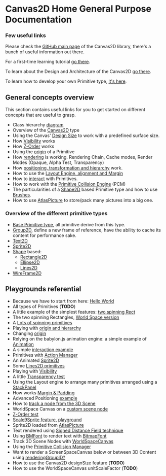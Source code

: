 # Canvas2D Home General Purpose Documentation


### Few useful links

Please check the [GitHub main page](https://github.com/BabylonJS/Extensions/blob/master/canvas2D) of the Canvas2D library, there's a bunch of useful information out there.

For a first-time learning tutorial [go there](http://doc.babylonjs.com/tutorials/Using_the_Canvas2D).

To learn about the Design and Architecture of the Canvas2D [go there](http://doc.babylonjs.com/extensions/Canvas2D_Overview_Architecture).


To learn how to develop your own Primitive type, [it's here](http://doc.babylonjs.com/tutorials/How_to_create_your_own_Canvas2D_primitive).

## General concepts overview

This section contains useful links for you to get started on different concepts that are useful to grasp.

 - Class hierarchy [diagram](http://doc.babylonjs.com/extensions/Canvas2D_ClassDiagram)
 - Overview of the [Canvas2D](http://doc.babylonjs.com/extensions/Canvas2D_Canvas2D_Type) type
 - Using the Canvas' [Design Size](http://doc.babylonjs.com/extensions/Canvas2D_DesignSize) to work with a predefined surface size.
 - How [Visibility](http://doc.babylonjs.com/extensions/Canvas2D_Visibility) works
 - How [Z-Order](http://doc.babylonjs.com/extensions/Canvas2D_ZOrder) works
 - Using the [origin](http://doc.babylonjs.com/extensions/Canvas2D_Origin) of a Primitive
 - How [rendering](http://doc.babylonjs.com/extensions/Canvas2D_Rendering) is working. Rendering Chain, Cache modes, Render Modes (Opaque, Alpha Test, Transparency)
 - How [positioning, transformation and hierarchy](http://doc.babylonjs.com/extensions/Canvas2D_PosTransHierarchy) work.
 - How to use the [Layout Engine, alignment and Margin](http://doc.babylonjs.com/extensions/Canvas2D_Prim_Positioning)
 - How to [interact](http://doc.babylonjs.com/extensions/Canvas2D_Interaction) with Primitives.
 - How to work with the [Primitive Collision Engine](http://doc.babylonjs.com/extensions/Canvas2D_PCM) (PCM)
 - The particularities of a [Shape2D](http://doc.babylonjs.com/extensions/Canvas2D_Shape2D) based Primitive type and how to use [Brushes](http://doc.babylonjs.com/extensions/Canvas2D_Brushes).
 - How to use [AtlasPicture](http://doc.babylonjs.com/extensions/Canvas2D_AtlasPicture) to store/pack many pictures into a big one.

### Overview of the different primitive types

 - [Base Primitive type](http://doc.babylonjs.com/extensions/Canvas2D_Prim2DBase), all primitive derive from this type.
 - [Group2D](http://doc.babylonjs.com/extensions/Canvas2D_Group2D), define a new frame of reference, have the ability to cache its content for performance sake.
 - [Text2D](http://doc.babylonjs.com/extensions/Canvas2D_Text2D)
 - [Sprite2D](http://doc.babylonjs.com/extensions/Canvas2D_Sprite2D)
 - [Shape](http://doc.babylonjs.com/extensions/Canvas2D_Shape2D) based:
   - [Rectangle2D](http://doc.babylonjs.com/extensions/Canvas2D_Rectangle2D)
   - [Ellipse2D](http://doc.babylonjs.com/extensions/Canvas2D_Ellipse2D)
   - [Lines2D](http://doc.babylonjs.com/extensions/Canvas2D_Lines2D)
 - [WireFrame2D](http://doc.babylonjs.com/extensions/Canvas2D_WireFrame2D)

## Playgrounds referential

 - Because we have to start from here: [Hello World]( https://www.babylonjs-playground.com/#2AVSFH#35)
 - All types of Primitives (**TODO**)
 - A little example of the simplest features: [two spinning Rect]( https://www.babylonjs-playground.com/#272WI1#6) 
 - The two spinning Rectangles, [World Space version]( https://www.babylonjs-playground.com/#1BKDEO#22)
 - A [Lots of spinning primitives]( https://www.babylonjs-playground.com/#OWCCR#8)
 - Playing with [origin and hierarchy]( https://www.babylonjs-playground.com/#DEFP2#3)
 - Changing [origin]( https://www.babylonjs-playground.com/#DIF54#2)
 - Relying on the babylon.js animation engine: a simple example of [Animation]( https://www.babylonjs-playground.com/#FFTQL#3)
 - A simple [interaction example]( https://www.babylonjs-playground.com/#UVDG0#67)
 - Primitives with [Action Manager]( https://www.babylonjs-playground.com/#1ONKPJ#5)
 - An Animated [Sprite2D]( https://www.babylonjs-playground.com/#20MSFF#16)
 - Some [Lines2D primitives]( https://www.babylonjs-playground.com/#15C96V#5)
 - Playing with [Visibility]( https://www.babylonjs-playground.com/#BDQQX#2)
 - A little [Transparency test]( https://www.babylonjs-playground.com/#7DXYF#1)
 - Using the Layout engine to arrange many primitives arranged using a [StackPanel]( https://www.babylonjs-playground.com/#CMZLC#7)
 - How works [Margin & Padding]( https://www.babylonjs-playground.com/#2DD9TG#3)
 - Advanced Positioning [example]( https://www.babylonjs-playground.com/#BN6OY)
 - How to [track a node from the 3D Scene]( https://www.babylonjs-playground.com/#1N9RJY#5) 
 - WorldSpace Canvas on a [custom scene node]( https://www.babylonjs-playground.com/#EPFQG#4)
 - [Z-Order test]( https://www.babylonjs-playground.com/#1S2MDR#2)
 - [Scale9Sprite feature](http://www.doc.babylonjs.com/extensions/Canvas2D_Sprite2D), [playground]( https://www.babylonjs-playground.com/#8F4D1#1)
 - Sprite2D loaded from [AtlasPicture]( https://www.babylonjs-playground.com/#C1BYN#1)
 - Text rendered using [Signed Distance Field technique]( https://www.babylonjs-playground.com/#143CL7#1)
 - Using [BMFont](http://www.angelcode.com/products/bmfont/) to render text with [BitmapFont]( https://www.babylonjs-playground.com/#GKBEH)
 - Track 3D Scene Nodes with [WorldSpaceCanvas]( https://www.babylonjs-playground.com/#1KYG17#1)
 - Using the [Primitive Collision Manager]( https://www.babylonjs-playground.com/#1PXWLR#2)
 - Want to render a ScreenSpaceCanvas below or between 3D Content using [renderingGroupID?]( https://www.babylonjs-playground.com/#RXVJD#2)
 - How to use the Canvas2D designSize feature (**TODO**)
 - How to use the WorldSpaceCanvas unitScaleFactor (**TODO**)
